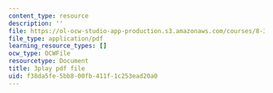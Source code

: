 ```yaml
---
content_type: resource
description: ''
file: https://ol-ocw-studio-app-production.s3.amazonaws.com/courses/8-333-statistical-mechanics-i-statistical-mechanics-of-particles-fall-2013/f38da5fe5bb800fb411f1c253ead20a0_b1P0hurY6UE.pdf
file_type: application/pdf
learning_resource_types: []
ocw_type: OCWFile
resourcetype: Document
title: 3play pdf file
uid: f38da5fe-5bb8-00fb-411f-1c253ead20a0
---
```

